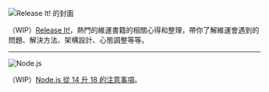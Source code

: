 ![Release It! 的封面](https://i.imgur.com/UaBamwJ.jpg)

（WIP）[Release It!](feedback/release-it.md)，熱門的維運書籍的相關心得和整理，帶你了解維運會遇到的問題、解決方法、架構設計、心態調整等等。

---

![Node.js](https://i.imgur.com/lNoXVcw.png)

（WIP）[Node.js 從 14 升 18 的注意事項](essay/node-changelog-14-18.md)。
